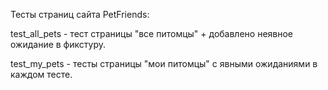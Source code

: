 Тесты страниц сайта PetFriends:

test_all_pets - тест страницы "все питомцы" + добавлено неявное ожидание в фикстуру.

test_my_pets - тесты страницы "мои питомцы" с явными ожиданиями в каждом тесте.
